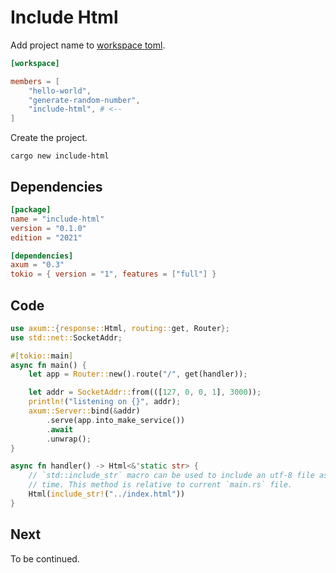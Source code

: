 # Include Html

Add project name to [workspace toml].

```toml
[workspace]

members = [
    "hello-world",
    "generate-random-number",
    "include-html", # <--
]
```

Create the project.

```
cargo new include-html
```

## Dependencies

```toml
[package]
name = "include-html"
version = "0.1.0"
edition = "2021"

[dependencies]
axum = "0.3"
tokio = { version = "1", features = ["full"] }
```

## Code

```rust
use axum::{response::Html, routing::get, Router};
use std::net::SocketAddr;

#[tokio::main]
async fn main() {
    let app = Router::new().route("/", get(handler));

    let addr = SocketAddr::from(([127, 0, 0, 1], 3000));
    println!("listening on {}", addr);
    axum::Server::bind(&addr)
        .serve(app.into_make_service())
        .await
        .unwrap();
}

async fn handler() -> Html<&'static str> {
    // `std::include_str` macro can be used to include an utf-8 file as `&'static str` in compile
    // time. This method is relative to current `main.rs` file.
    Html(include_str!("../index.html"))
}
```

## Next

To be continued.

[workspace toml]: https://github.com/programatik29/axum-tutorial/blob/master/workspace/Cargo.toml
